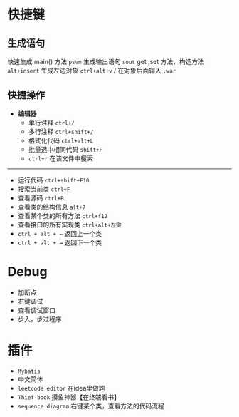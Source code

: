 # 快捷键
## 生成语句
快速生成 main() 方法   `psvm`
生成输出语句   `sout`
get ,set 方法，构造方法   `alt+insert`
生成左边对象   `ctrl+alt+v` / 在对象后面输入 `.var`

## 快捷操作
- **编辑器**
	- 单行注释   `ctrl+/`
	- 多行注释   `ctrl+shift+/`
	- 格式化代码   `ctrl+alt+L`
	- 批量选中相同代码  `shift+F` 
	- `ctrl+r` 在该文件中搜索

---

- 运行代码   `ctrl+shift+F10`
- 搜索当前类 `ctrl+F`
- 查看源码   `ctrl+B`
- 查看类的结构信息   `alt+7`
- 查看某个类的所有方法 `ctrl+f12`
- 查看接口的所有实现类 `ctrl+alt+左键`
- `ctrl + alt + ←` 返回上一个类
- `ctrl + alt + →` 返回下一个类

# Debug
- 加断点
- 右键调试
- 查看调试窗口
- 步入，步过程序

# 插件
- `Mybatis`
- 中文简体
- `leetcode editor` 在idea里做题
- `Thief-book` 摸鱼神器【在终端看书】
- `sequence diagram` 右键某个类，查看方法的代码流程















